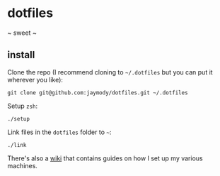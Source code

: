 # dotfiles

~ sweet ~

## install
Clone the repo (I recommend cloning to `~/.dotfiles` but you can put it wherever you like):
```shell
git clone git@github.com:jaymody/dotfiles.git ~/.dotfiles
```

Setup `zsh`:
```shell
./setup
```

Link files in the `dotfiles` folder to `~`:
```shell
./link
```

There's also a [wiki](https://github.com/jaymody/dotfiles/wiki) that contains guides on how I set up my various machines.

